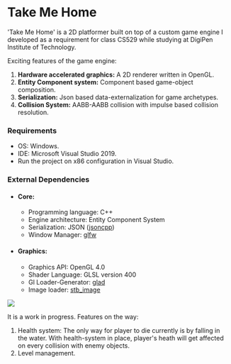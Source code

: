 # Take Me Home
'Take Me Home' is a 2D platformer built on top of a custom game engine I developed as a requirement for class CS529 while studying at DigiPen Institute of Technology.

Exciting features of the game engine:
1. **Hardware accelerated graphics:** A 2D renderer written in OpenGL.
2. **Entity Component system:** Component based game-object composition.
3. **Serialization:** Json based data-externalization for game archetypes.
4. **Collision System:** AABB-AABB collision with impulse based collision resolution.

### Requirements
 - OS: Windows.
 - IDE: Microsoft Visual Studio 2019.
 - Run the project on x86 configuration in Visual Studio.

### External Dependencies
- #### Core:
  * Programming language: C++
  * Engine architecture: Entity Component System
  * Serialization: JSON ([jsoncpp](https://github.com/open-source-parsers/jsoncpp))
  * Window Manager: [glfw](https://www.glfw.org/)
- #### Graphics:
  * Graphics API: OpenGL 4.0
  * Shader Language: GLSL version 400
  * Gl Loader-Generator: [glad](https://glad.dav1d.de/)
  * Image loader: [stb_image](https://github.com/nothings/stb)

![](./Assets/play-test.gif)

It is a work in progress. Features on the way:
1. Health system: The only way for player to die currently is by falling in the water. With health-system in place, player's heath will get affected on every collision with enemy objects.
2. Level management.
